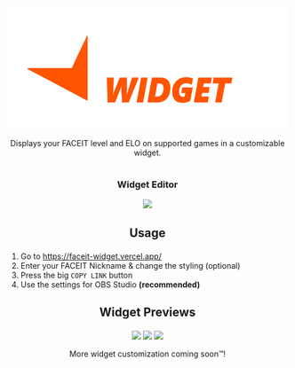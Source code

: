  <p align="center"><img src="https://raw.githubusercontent.com/jelolul/faceit-widget/main/public/assets/icons/faceit-widget-logo.svg" width=582px height=220px></p>

<p align="center">Displays your FACEIT level and ELO on supported games in a customizable widget.</p>

#

### <p align="center">Widget Editor

<p align="center"><img src="https://github.com/user-attachments/assets/40a20e81-adc8-476f-8649-8457ce8c1e26"></p>

## <p align="center">Usage</p>

1. Go to https://faceit-widget.vercel.app/
2. Enter your FACEIT Nickname & change the styling (optional)
3. Press the big `COPY LINK` button
4. Use the settings for OBS Studio **(recommended)**

## <p align="center">Widget Previews</p>

<p align="center">
  <a href="https://faceit-widget.vercel.app/widget-editor?nickname=FrozenBag&game=cs2&background-color=1f1f22&text-color=ffffff&border-radius=24" alt="Widget Example">
      <img src="https://github.com/jelolul/faceit-tracker/assets/57115853/ae02d8fc-1731-49db-b622-fa349bf5d857" /></a>
  <a href="https://faceit-widget.vercel.app/widget-editor?nickname=jelolul&game=cs2&background-color=eeeeee&text-color=000000&border-radius=24" alt="Widget Example">
      <img src="https://github.com/jelolul/faceit-tracker/assets/57115853/13a3e2b9-9556-41c0-936c-51b72db4189b" /></a>
  <a href="https://faceit-widget.vercel.app/widget-editor?nickname=s1mple&game=cs2&background-color=ff5500&text-color=ffffff&border-radius=5" alt="Widget Example">
      <img src="https://github.com/jelolul/faceit-tracker/assets/57115853/ad642b40-8e4b-46bb-9444-668bcfc9a313" /></a>
  <p align="center">
    More widget customization coming soon™️!
  </p>
</p>
